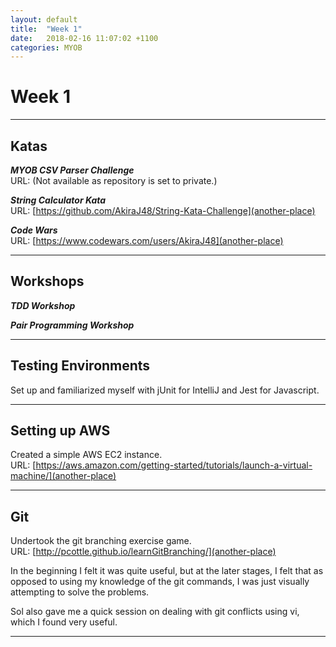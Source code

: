 ```yaml
---
layout: default
title:  "Week 1"
date:   2018-02-16 11:07:02 +1100
categories: MYOB
---
```


# [](#header-1)Week 1

* * *

## [](#header-2) Katas
***MYOB CSV Parser Challenge***   
URL: (Not available as repository is set to private.)

***String Calculator Kata***  
URL: [https://github.com/AkiraJ48/String-Kata-Challenge](another-place)

***Code Wars***  
URL: [https://www.codewars.com/users/AkiraJ48](another-place)

* * *

## [](#header-2) Workshops
***TDD Workshop***

***Pair Programming Workshop***

* * *

## [](#header-2) Testing Environments
Set up and familiarized myself with jUnit for IntelliJ and Jest for Javascript.

* * *

## [](#header-2) Setting up AWS
Created a simple AWS EC2 instance.  
URL: [https://aws.amazon.com/getting-started/tutorials/launch-a-virtual-machine/](another-place)

* * *

## [](#header-2) Git
Undertook the git branching exercise game.  
URL: [http://pcottle.github.io/learnGitBranching/](another-place)  

In the beginning I felt it was quite useful, but at the later stages,
I felt that as opposed to using my knowledge of the git commands, I was just visually attempting to solve the problems.

Sol also gave me a quick session on dealing with git conflicts using vi, which I found very useful.

* * *
